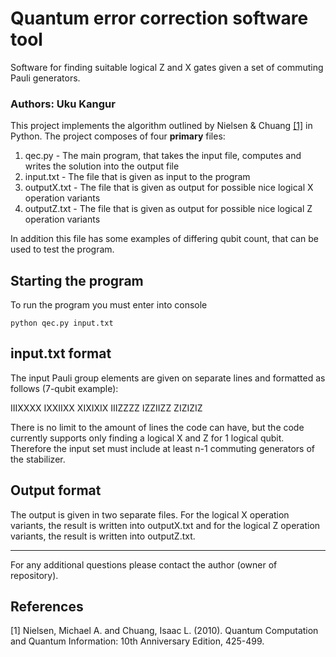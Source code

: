 # Quantum error correction software tool
Software for finding suitable logical Z and X gates given a set of commuting Pauli generators.
### Authors: Uku Kangur

This project implements the algorithm outlined by Nielsen & Chuang [[1]](#1) in Python. The project composes of four **primary** files:

<ol>
  <li>qec.py - The main program, that takes the input file, computes and writes the solution into the output file</li>
  <li>input.txt - The file that is given as input to the program</li>
  <li>outputX.txt - The file that is given as output for possible nice logical X operation variants</li>
  <li>outputZ.txt - The file that is given as output for possible nice logical Z operation variants</li>
</ol>

In addition this file has some examples of differing qubit count, that can be used to test the program.

## Starting the program

To run the program you must enter into console

```console
python qec.py input.txt
```

## input.txt format

The input Pauli group elements are given on separate lines and formatted as follows (7-qubit example):

IIIXXXX
IXXIIXX
XIXIXIX
IIIZZZZ
IZZIIZZ
ZIZIZIZ

There is no limit to the amount of lines the code can have, but the code currently supports only finding a logical X and Z for 1 logical qubit. Therefore the input set must include at least n-1 commuting generators of the stabilizer.

## Output format

The output is given in two separate files. For the logical X operation variants, the result is written into outputX.txt and for the logical Z operation variants, the result is written into outputZ.txt.

---

For any additional questions please contact the author (owner of repository).

## References
<a id="1">[1]</a> 
Nielsen, Michael A. and Chuang, Isaac L. (2010). 
Quantum Computation and Quantum Information: 10th Anniversary Edition, 425-499.
